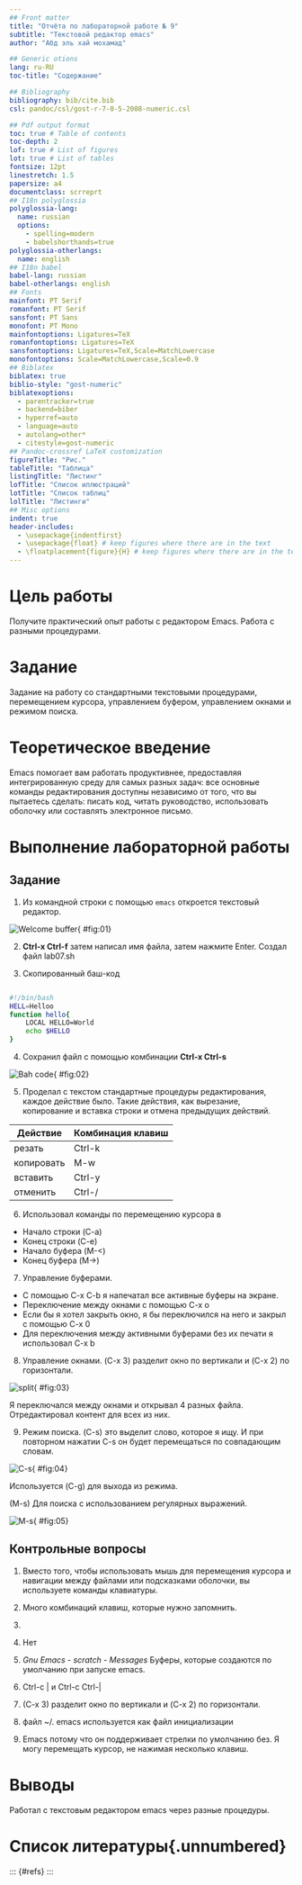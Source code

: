```yaml
---
## Front matter
title: "Отчёта по лабораторной работе № 9"
subtitle: "Текстовой редактор emacs"
author: "Абд эль хай мохамад"

## Generic otions
lang: ru-RU
toc-title: "Содержание"

## Bibliography
bibliography: bib/cite.bib
csl: pandoc/csl/gost-r-7-0-5-2008-numeric.csl

## Pdf output format
toc: true # Table of contents
toc-depth: 2
lof: true # List of figures
lot: true # List of tables
fontsize: 12pt
linestretch: 1.5
papersize: a4
documentclass: scrreprt
## I18n polyglossia
polyglossia-lang:
  name: russian
  options:
	- spelling=modern
	- babelshorthands=true
polyglossia-otherlangs:
  name: english
## I18n babel
babel-lang: russian
babel-otherlangs: english
## Fonts
mainfont: PT Serif
romanfont: PT Serif
sansfont: PT Sans
monofont: PT Mono
mainfontoptions: Ligatures=TeX
romanfontoptions: Ligatures=TeX
sansfontoptions: Ligatures=TeX,Scale=MatchLowercase
monofontoptions: Scale=MatchLowercase,Scale=0.9
## Biblatex
biblatex: true
biblio-style: "gost-numeric"
biblatexoptions:
  - parentracker=true
  - backend=biber
  - hyperref=auto
  - language=auto
  - autolang=other*
  - citestyle=gost-numeric
## Pandoc-crossref LaTeX customization
figureTitle: "Рис."
tableTitle: "Таблица"
listingTitle: "Листинг"
lofTitle: "Список иллюстраций"
lotTitle: "Список таблиц"
lolTitle: "Листинги"
## Misc options
indent: true
header-includes:
  - \usepackage{indentfirst}
  - \usepackage{float} # keep figures where there are in the text
  - \floatplacement{figure}{H} # keep figures where there are in the text
---
```


# Цель работы
Получите практический опыт работы с редактором Emacs. Работа с разными процедурами.

# Задание
Задание на работу со стандартными текстовыми процедурами, перемещением курсора, управлением буфером, управлением окнами и режимом поиска.

# Теоретическое введение
Emacs помогает вам работать продуктивнее, предоставляя интегрированную среду для самых разных задач: все основные команды редактирования доступны независимо от того, что вы пытаетесь сделать: писать код, читать руководство, использовать оболочку или составлять электронное письмо.

# Выполнение лабораторной работы
## Задание

1. Из командной строки с помощью `emacs` откроется текстовый редактор.

![Welcome buffer](image/welcome-buffer.png){ #fig:01}

2. **Ctrl-x Ctrl-f** затем написал имя файла, затем нажмите Enter. Создал файл lab07.sh

3. Скопированный баш-код

```bash

#!/bin/bash
HELL=Helloo
function hello{
	LOCAL HELLO=World
	echo $HELLO
}

```

4. Сохранил файл с помощью комбинации **Ctrl-x Ctrl-s**

![Bah code](image/write-code.png){ #fig:02}

5. Проделал с текстом стандартные процедуры редактирования, каждое действие было. Такие действия, как вырезание, копирование и вставка строки и отмена предыдущих действий.

|Действие|Комбинация клавиш|
|--------|------------------|
|резать|Ctrl-k|
|копировать|M-w|
|вставить|Ctrl-y|
|отменить|Ctrl-/|


6. Использовал команды по перемещению курсора в
  - Начало строки (C-a)
  - Конец строки (C-e)
  - Начало буфера (M-<)
  - Конец буфера (M->)

7. Управление буферами.
  - С помощью C-x C-b я напечатал все активные буферы на экране.
  - Переключение между окнами с помощью C-x o
  - Если бы я хотел закрыть окно, я бы переключился на него и закрыл с помощью C-x 0
  - Для переключения между активными буферами без их печати я использовал C-x b

8. Управление окнами. (C-x 3) разделит окно по вертикали и (C-x 2) по горизонтали.

![split](image/split-screen.png){ #fig:03}

Я переключался между окнами и открывал 4 разных файла. Отредактировал контент для всех из них.

9. Режим поиска. (C-s) это выделит слово, которое я ищу. И при повторном нажатии C-s он будет перемещаться по совпадающим словам.

![C-s](image/search.png){ #fig:04}

Используется (C-g) для выхода из режима.

(M-s)  Для поиска с использованием регулярных выражений.

![M-s](image/alt-s.png){ #fig:05}


## Контрольные вопросы

1. Вместо того, чтобы использовать мышь для перемещения курсора и навигации между файлами или подсказками оболочки, вы используете команды клавиатуры.

2. Много комбинаций клавиш, которые нужно запомнить.

3. 

4. Нет

5. *Gnu Emacs*  - *scratch*  - *Messages* Буферы, которые создаются по умолчанию при запуске emacs.

6. Ctrl-c | и  Ctrl-c Ctrl-|

7. (C-x 3) разделит окно по вертикали и (C-x 2) по горизонтали.

8. файл ~/. emacs используется как файл инициализации

10. Emacs потому что он поддерживает стрелки по умолчанию без. Я могу перемещать курсор, не нажимая несколько клавиш.

# Выводы

Работал с текстовым редактором emacs через разные процедуры.

# Список литературы{.unnumbered}

::: {#refs}
:::
